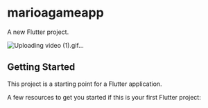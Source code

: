 # marioagameapp

A new Flutter project.


![Uploading video (1).gif…]()



## Getting Started

This project is a starting point for a Flutter application.

A few resources to get you started if this is your first Flutter project:


